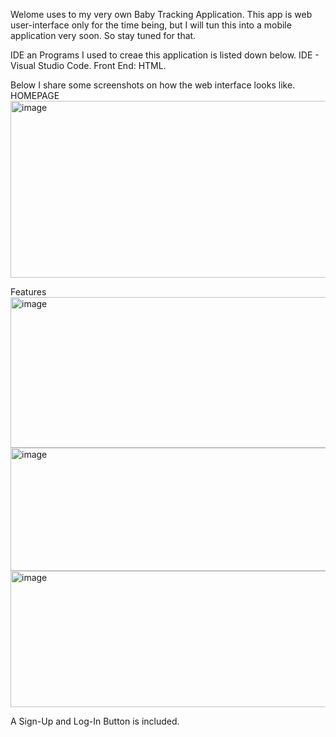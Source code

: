 Welome uses to my very own Baby Tracking Application.
This app is web user-interface only for the time being, but I will tun this into a mobile application very soon. So stay tuned for that.

IDE an Programs I used to creae this application is listed down below. 
IDE - Visual Studio Code.
Front End: HTML.

Below I share some screenshots on how the web interface looks like.
HOMEPAGE
<img width="938" height="283" alt="image" src="https://github.com/user-attachments/assets/7270f11f-a2e7-410f-a08b-6508add75fd4" />

Features 
<img width="595" height="241" alt="image" src="https://github.com/user-attachments/assets/c63081c0-f06d-4e40-b173-4716ac284ca9" />
<img width="577" height="197" alt="image" src="https://github.com/user-attachments/assets/6e4f3f50-0424-4df9-bdf0-17ed3a8ea3e3" />
<img width="571" height="218" alt="image" src="https://github.com/user-attachments/assets/c6b39309-0e63-492a-ad8e-f6c187998bcc" />

A Sign-Up and Log-In Button is included. 

